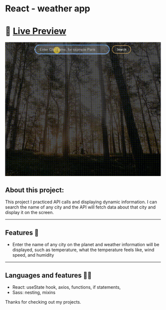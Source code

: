 # React - weather app

# 🔗 [Live Preview](https://jazzy-sunshine-6f20d7.netlify.app)
![Design preview](./preview.gif)

## About this project: 

This project I practiced API calls and displaying dynamic information. I can search the name of any city and the API will fetch data about that city and display it on the screen.

---

## Features 📙

* Enter the name of any city on the planet and weather information will be displayed, such as temperature, what the temperature feels like, wind speed, and humidity

---

## Languages and features 👨‍💻 

- React: useState hook, axios, functions, if statements, 
- Sass: nesting, mixins

Thanks for checking out my projects.






<!-- learned from here 
    https://youtu.be/UjeXpct3p7M?si=ND-YS2OunqZ3tajE
 -->